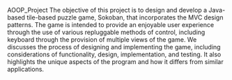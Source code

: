 AOOP_Project
The objective of this project is to design and develop a Java-based tile-based puzzle game, Sokoban, that incorporates the MVC design patterns. The game is intended to provide an enjoyable user experience through the use of various repluggable methods of control, including keyboard through the provision of multiple views of the game. We discusses the process of designing and implementing the game, including considerations of functionality, design, implementation, and testing. It also highlights the unique aspects of the program and how it differs from similar applications.
